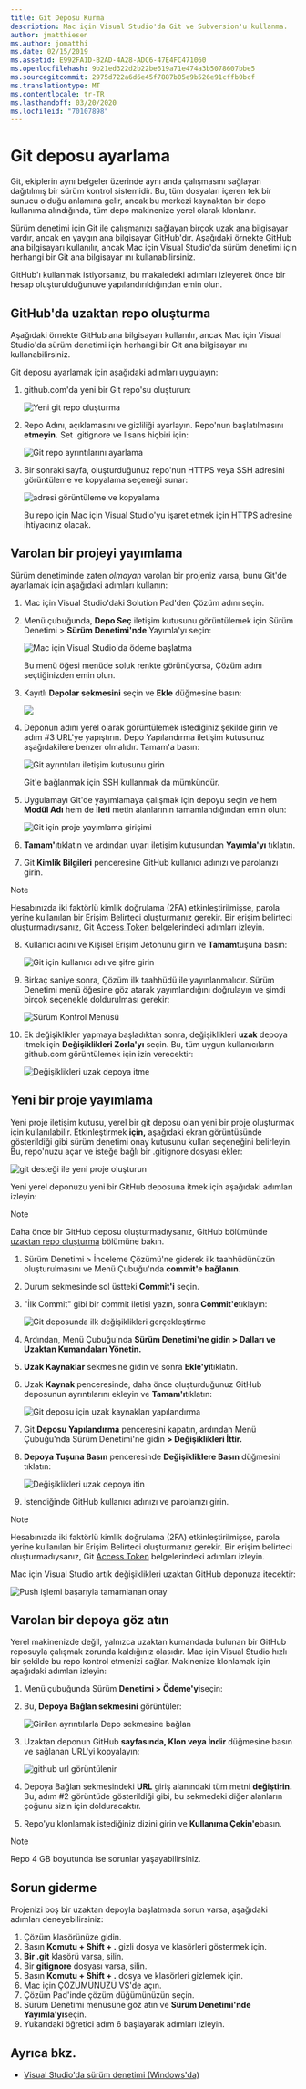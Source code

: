 ```yaml
---
title: Git Deposu Kurma
description: Mac için Visual Studio'da Git ve Subversion'u kullanma.
author: jmatthiesen
ms.author: jomatthi
ms.date: 02/15/2019
ms.assetid: E992FA1D-B2AD-4A28-ADC6-47E4FC471060
ms.openlocfilehash: 9b21ed322d2b22be619a71e474a3b5078607bbe5
ms.sourcegitcommit: 2975d722a6d6e45f7887b05e9b526e91cffb0bcf
ms.translationtype: MT
ms.contentlocale: tr-TR
ms.lasthandoff: 03/20/2020
ms.locfileid: "70107898"
---
```

# <a name="set-up-a-git-repository"></a>Git deposu ayarlama

Git, ekiplerin aynı belgeler üzerinde aynı anda çalışmasını sağlayan dağıtılmış bir sürüm kontrol sistemidir. Bu, tüm dosyaları içeren tek bir sunucu olduğu anlamına gelir, ancak bu merkezi kaynaktan bir depo kullanıma alındığında, tüm depo makinenize yerel olarak klonlanır.

Sürüm denetimi için Git ile çalışmanızı sağlayan birçok uzak ana bilgisayar vardır, ancak en yaygın ana bilgisayar GitHub'dır. Aşağıdaki örnekte GitHub ana bilgisayarı kullanılır, ancak Mac için Visual Studio'da sürüm denetimi için herhangi bir Git ana bilgisayar ını kullanabilirsiniz.

GitHub'ı kullanmak istiyorsanız, bu makaledeki adımları izleyerek önce bir hesap oluşturulduğunuve yapılandırıldığından emin olun.

## <a name="creating-a-remote-repo-on-github"></a>GitHub'da uzaktan repo oluşturma

Aşağıdaki örnekte GitHub ana bilgisayarı kullanılır, ancak Mac için Visual Studio'da sürüm denetimi için herhangi bir Git ana bilgisayar ını kullanabilirsiniz.

Git deposu ayarlamak için aşağıdaki adımları uygulayın:

1. github.com'da yeni bir Git repo'su oluşturun:

    ![Yeni git repo oluşturma](media/version-control-git1-sml.png)

2. Repo Adını, açıklamasını ve gizliliği ayarlayın. Repo'nun başlatılmasını **etmeyin.** Set .gitignore ve lisans hiçbiri için:

    ![Git repo ayrıntılarını ayarlama](media/version-control-git2.png)

3. Bir sonraki sayfa, oluşturduğunuz repo'nun HTTPS veya SSH adresini görüntüleme ve kopyalama seçeneği sunar:

    ![adresi görüntüleme ve kopyalama](media/version-control-git3.png)

   Bu repo için Mac için Visual Studio'yu işaret etmek için HTTPS adresine ihtiyacınız olacak.

## <a name="publishing-an-existing-project"></a>Varolan bir projeyi yayımlama

Sürüm denetiminde zaten _olmayan_ varolan bir projeniz varsa, bunu Git'de ayarlamak için aşağıdaki adımları kullanın:

1. Mac için Visual Studio'daki Solution Pad'den Çözüm adını seçin.

2. Menü çubuğunda, **Depo Seç** iletişim kutusunu görüntülemek için Sürüm Denetimi > **Sürüm Denetimi'nde** Yayımla'yı seçin:

    ![Mac için Visual Studio'da ödeme başlatma](media/version-control-git4-sml.png)

    Bu menü öğesi menüde soluk renkte görünüyorsa, Çözüm adını seçtiğinizden emin olun.

3. Kayıtlı **Depolar sekmesini** seçin ve **Ekle** düğmesine basın:

    ![](media/version-control-git5.png)

4. Deponun adını yerel olarak görüntülemek istediğiniz şekilde girin ve adım #3 URL'ye yapıştırın. Depo Yapılandırma iletişim kutusunuz aşağıdakilere benzer olmalıdır. Tamam'a basın:

    ![Git ayrıntıları iletişim kutusunu girin](media/version-control-git6.png)

    Git'e bağlanmak için SSH kullanmak da mümkündür.

5. Uygulamayı Git'de yayımlamaya çalışmak için depoyu seçin ve hem **Modül Adı** hem de **İleti** metin alanlarının tamamlandığından emin olun:

    ![Git için proje yayımlama girişimi](media/version-control-git7.png)

6. **Tamam'ı**tıklatın ve ardından uyarı iletişim kutusundan **Yayımla'yı** tıklatın.

7. Git **Kimlik Bilgileri** penceresine GitHub kullanıcı adınızı ve parolanızı girin. 

> [!NOTE]
> Hesabınızda iki faktörlü kimlik doğrulama (2FA) etkinleştirilmişse, parola yerine kullanılan bir Erişim Belirteci oluşturmanız gerekir. Bir erişim belirteci oluşturmadıysanız, Git [Access Token](https://help.github.com/articles/creating-an-access-token-for-command-line-use/) belgelerindeki adımları izleyin.

8. Kullanıcı adını ve Kişisel Erişim Jetonunu girin ve **Tamam**tuşuna basın:

    ![Git için kullanıcı adı ve şifre girin](media/version-control-git9-sml.png)

9. Birkaç saniye sonra, Çözüm ilk taahhüdü ile yayınlanmalıdır. Sürüm Denetimi menü öğesine göz atarak yayımlandığını doğrulayın ve şimdi birçok seçenekle doldurulması gerekir:

    ![Sürüm Kontrol Menüsü](media/version-control-git10.png)

10. Ek değişiklikler yapmaya başladıktan sonra, değişiklikleri **uzak** depoya itmek için **Değişiklikleri Zorla'yı** seçin. Bu, tüm uygun kullanıcıların github.com görüntülemek için izin verecektir:

    ![Değişiklikleri uzak depoya itme](media/version-control-git11.png)

## <a name="publishing-a-new-project"></a>Yeni bir proje yayımlama

Yeni proje iletişim kutusu, yerel bir git deposu olan yeni bir proje oluşturmak için kullanılabilir. Etkinleştirmek **için,** aşağıdaki ekran görüntüsünde gösterildiği gibi sürüm denetimi onay kutusunu kullan seçeneğini belirleyin. Bu, repo'nuzu açar ve isteğe bağlı bir .gitignore dosyası ekler:

![git desteği ile yeni proje oluşturun](media/version-control-git-publish-new1.png)

Yeni yerel deponuzu yeni bir GitHub deposuna itmek için aşağıdaki adımları izleyin:

> [!NOTE]
> Daha önce bir GitHub deposu oluşturmadıysanız, GitHub bölümünde [uzaktan repo oluşturma](#creating-a-remote-repo-on-github) bölümüne bakın.

1. Sürüm Denetimi > İnceleme Çözümü'ne giderek ilk taahhüdünüzün oluşturulmasını ve Menü Çubuğu'nda **commit'e bağlanın.**

2. Durum sekmesinde sol üstteki **Commit'i** seçin.

3. "İlk Commit" gibi bir commit iletisi yazın, sonra **Commit'e**tıklayın:

    ![Git deposunda ilk değişiklikleri gerçekleştirme](media/version-control-git-publish-new2.png)

4. Ardından, Menü Çubuğu'nda **Sürüm Denetimi'ne gidin > Dalları ve Uzaktan Kumandaları Yönetin.**

5. **Uzak Kaynaklar** sekmesine gidin ve sonra **Ekle'yi**tıklatın.

6. Uzak **Kaynak** penceresinde, daha önce oluşturduğunuz GitHub deposunun ayrıntılarını ekleyin ve **Tamam'ı**tıklatın:

    ![Git deposu için uzak kaynakları yapılandırma](media/version-control-git-publish-new3.png)

7. Git **Deposu Yapılandırma** penceresini kapatın, ardından Menü Çubuğu'nda Sürüm Denetimi'ne gidin **> Değişiklikleri İttir.**

8. **Depoya Tuşuna Basın** penceresinde **Değişikliklere Basın** düğmesini tıklatın:

    ![Değişiklikleri uzak depoya itin](media/version-control-git-publish-new4.png)

9. İstendiğinde GitHub kullanıcı adınızı ve parolanızı girin.

> [!NOTE]
> Hesabınızda iki faktörlü kimlik doğrulama (2FA) etkinleştirilmişse, parola yerine kullanılan bir Erişim Belirteci oluşturmanız gerekir. Bir erişim belirteci oluşturmadıysanız, Git [Access Token](https://help.github.com/articles/creating-an-access-token-for-command-line-use/) belgelerindeki adımları izleyin.

Mac için Visual Studio artık değişiklikleri uzaktan GitHub deponuza itecektir:

![Push işlemi başarıyla tamamlanan onay](media/version-control-git11.png)

## <a name="check-out-an-existing-repository"></a>Varolan bir depoya göz atın

Yerel makinenizde değil, yalnızca uzaktan kumandada bulunan bir GitHub reposuyla çalışmak zorunda kaldığınız olasıdır. Mac için Visual Studio hızlı bir şekilde bu repo kontrol etmenizi sağlar. Makinenize klonlamak için aşağıdaki adımları izleyin:

1. Menü çubuğunda Sürüm **Denetimi > Ödeme'yi**seçin:

2. Bu, **Depoya Bağlan sekmesini** görüntüler:

    ![Girilen ayrıntılarla Depo sekmesine bağlan](media/version-control-git13.png)

3. Uzaktan deponun GitHub **sayfasında, Klon veya İndir** düğmesine basın ve sağlanan URL'yi kopyalayın:

    ![github url görüntülenir](media/version-control-git14.png)

4. Depoya Bağlan sekmesindeki **URL** giriş alanındaki tüm metni **değiştirin.** Bu, adım #2 görüntüde gösterildiği gibi, bu sekmedeki diğer alanların çoğunu sizin için dolduracaktır.

5. Repo'yu klonlamak istediğiniz dizini girin ve **Kullanıma Çekin'e**basın.

> [!NOTE]
> Repo 4 GB boyutunda ise sorunlar yaşayabilirsiniz.

## <a name="troubleshooting"></a>Sorun giderme

Projenizi boş bir uzaktan depoyla başlatmada sorun varsa, aşağıdaki adımları deneyebilirsiniz:

1. Çözüm klasörünüze gidin.
1. Basın **Komutu + Shift + .** gizli dosya ve klasörleri göstermek için.
1. **Bir .git** klasörü varsa, silin.
1. Bir **gitignore** dosyası varsa, silin.
1. Basın **Komutu + Shift + .** dosya ve klasörleri gizlemek için.
1. Mac için ÇÖZÜMÜNÜZÜ VS'de açın.
1. Çözüm Pad'inde çözüm düğümünüzün seçin.
1. Sürüm Denetimi menüsüne göz atın ve **Sürüm Denetimi'nde Yayımla'yı**seçin.
1. Yukarıdaki öğretici adım 6 başlayarak adımları izleyin.

## <a name="see-also"></a>Ayrıca bkz.

- [Visual Studio'da sürüm denetimi (Windows'da)](/visualstudio/version-control/)
